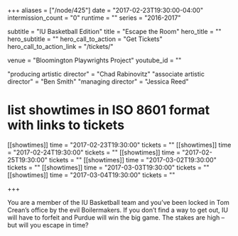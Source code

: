 +++
aliases = ["/node/425"]
date = "2017-02-23T19:30:00-04:00"
intermission_count = "0"
runtime = ""
series = "2016-2017"

subtitle = "IU Basketball Edition"
title = "Escape the Room"
hero_title = ""
hero_subtitle = ""
hero_call_to_action = "Get Tickets"
hero_call_to_action_link = "/tickets/"

venue = "Bloomington Playwrights Project"
youtube_id = ""

"producing artistic director" = "Chad Rabinovitz"
"associate artistic director" = "Ben Smith"
"managing director" = "Jessica Reed"

# list showtimes in ISO 8601 format with links to tickets
[[showtimes]]
    time = "2017-02-23T19:30:00"
    tickets = ""
[[showtimes]]
    time = "2017-02-24T19:30:00"
    tickets = ""
[[showtimes]]
    time = "2017-02-25T19:30:00"
    tickets = ""
[[showtimes]]
    time = "2017-03-02T19:30:00"
    tickets = ""
[[showtimes]]
    time = "2017-03-03T19:30:00"
    tickets = ""
[[showtimes]]
    time = "2017-03-04T19:30:00"
    tickets = ""

+++

You are a member of the IU Basketball team and you’ve been locked in Tom Crean’s office by the evil Boilermakers. If you don’t find a way to get out, IU will have to forfeit and Purdue will win the big game. The stakes are high – but will you escape in time?
